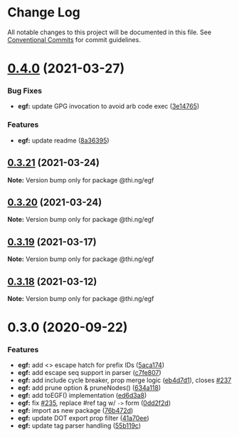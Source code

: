 # Change Log

All notable changes to this project will be documented in this file.
See [Conventional Commits](https://conventionalcommits.org) for commit guidelines.

# [0.4.0](https://github.com/thi-ng/umbrella/compare/@thi.ng/egf@0.3.21...@thi.ng/egf@0.4.0) (2021-03-27)


### Bug Fixes

* **egf:** update GPG invocation to avoid arb code exec ([3e14765](https://github.com/thi-ng/umbrella/commit/3e14765d6bfd8006742c9e7860bc7d58ae94dfa5))


### Features

* **egf:** update readme ([8a36395](https://github.com/thi-ng/umbrella/commit/8a36395db3d31041c71d49cb58945909b8ee7ee2))





## [0.3.21](https://github.com/thi-ng/umbrella/compare/@thi.ng/egf@0.3.20...@thi.ng/egf@0.3.21) (2021-03-24)

**Note:** Version bump only for package @thi.ng/egf





## [0.3.20](https://github.com/thi-ng/umbrella/compare/@thi.ng/egf@0.3.19...@thi.ng/egf@0.3.20) (2021-03-24)

**Note:** Version bump only for package @thi.ng/egf





## [0.3.19](https://github.com/thi-ng/umbrella/compare/@thi.ng/egf@0.3.18...@thi.ng/egf@0.3.19) (2021-03-17)

**Note:** Version bump only for package @thi.ng/egf





## [0.3.18](https://github.com/thi-ng/umbrella/compare/@thi.ng/egf@0.3.17...@thi.ng/egf@0.3.18) (2021-03-12)

**Note:** Version bump only for package @thi.ng/egf





# 0.3.0 (2020-09-22)


### Features

* **egf:** add <> escape hatch for prefix IDs ([5aca174](https://github.com/thi-ng/umbrella/commit/5aca174cd4ceef7c03c08cb27d736eb5dd1fd35c))
* **egf:** add escape seq support in parser ([c7fe807](https://github.com/thi-ng/umbrella/commit/c7fe807fb726388d707e839140249a09028533db))
* **egf:** add include cycle breaker, prop merge logic ([eb4d7d1](https://github.com/thi-ng/umbrella/commit/eb4d7d138524fca7421c414a743824ae40807338)), closes [#237](https://github.com/thi-ng/umbrella/issues/237)
* **egf:** add prune option & pruneNodes() ([634a118](https://github.com/thi-ng/umbrella/commit/634a118e2b612d5979fca7b897ed3d8bf512f28b))
* **egf:** add toEGF() implementation ([ed6d3a8](https://github.com/thi-ng/umbrella/commit/ed6d3a8d0e7140ed12a5948057f736aa634ca7f6))
* **egf:** fix [#235](https://github.com/thi-ng/umbrella/issues/235), replace #ref tag w/ `->` form ([0dd2f2d](https://github.com/thi-ng/umbrella/commit/0dd2f2d4efe21afce28a00191ee1047a7fe462b6))
* **egf:** import as new package ([76b472d](https://github.com/thi-ng/umbrella/commit/76b472d017f3bf456db8204158de6ac4746447b3))
* **egf:** update DOT export prop filter ([41a70ee](https://github.com/thi-ng/umbrella/commit/41a70eeaada5b91d7507a52b6b45083548002cda))
* **egf:** update tag parser handling ([55b119c](https://github.com/thi-ng/umbrella/commit/55b119ce497f67e939ba865c25930348aaaad380))
